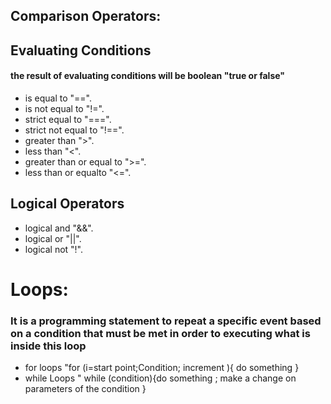 ## Comparison Operators:
## Evaluating Conditions

#### the result of evaluating conditions will be boolean "true or false"


* is equal to "==".
* is not equal to "!=".
* strict equal to "===".
* strict not equal to "!==".
* greater than ">".
* less than "<".
* greater than or equal to ">=".
* less than or equalto "<=".

## Logical Operators 

* logical and "&&".
* logical or "||".
* logical not "!".


# Loops:
### It is a programming statement to repeat a specific event based on a condition that must be met in order to executing what is inside this loop

* for loops "for (i=start point;Condition; increment ){ do something }
* while Loops " while (condition){do something ; make a change on parameters of the condition }